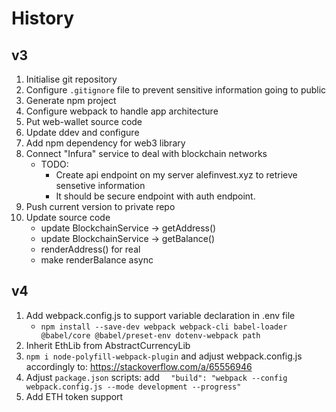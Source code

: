 # History

## v3

1. Initialise git repository
2. Configure `.gitignore` file to prevent sensitive information going to public
3. Generate npm project
4. Configure webpack to handle app architecture
5. Put web-wallet source code
6. Update ddev and configure
7. Add npm dependency for web3 library
8. Connect "Infura" service to deal with blockchain networks
   * TODO:
     * Create api endpoint on my server alefinvest.xyz to retrieve sensetive information
     * It should be secure endpoint with auth endpoint.
9. Push current version to private repo
10. Update source code 
    * update BlockchainService -> getAddress()
    * update BlockchainService -> getBalance()
    * renderAddress() for real
    * make renderBalance async

## v4

1. Add webpack.config.js to support variable declaration in .env file
   * `npm install --save-dev webpack webpack-cli babel-loader @babel/core @babel/preset-env dotenv-webpack path`
2.  Inherit EthLib from AbstractCurrencyLib
3. `npm i node-polyfill-webpack-plugin` and adjust webpack.config.js accordingly to: https://stackoverflow.com/a/65556946
4. Adjust `package.json` scripts: add `  "build": "webpack --config webpack.config.js --mode development --progress"` 
5. Add ETH token support